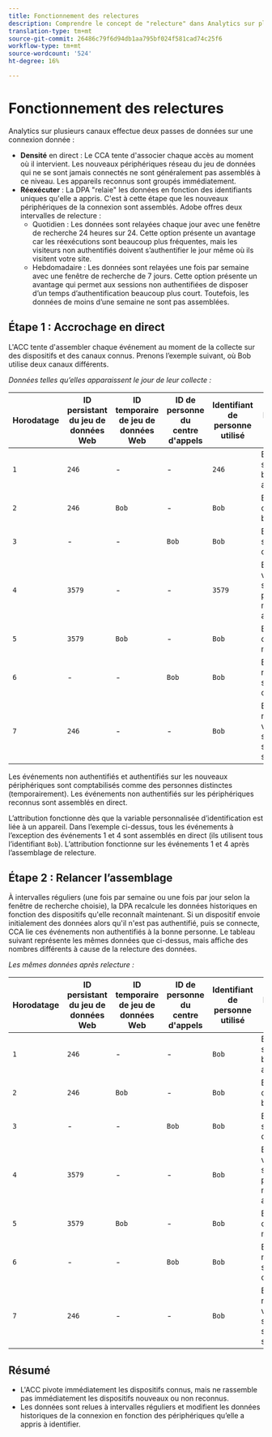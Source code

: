 ```yaml
---
title: Fonctionnement des relectures
description: Comprendre le concept de "relecture" dans Analytics sur plusieurs canaux
translation-type: tm+mt
source-git-commit: 26486c79f6d94db1aa795bf024f581cad74c25f6
workflow-type: tm+mt
source-wordcount: '524'
ht-degree: 16%

---
```



# Fonctionnement des relectures

Analytics sur plusieurs canaux effectue deux passes de données sur une connexion donnée :

* **Densité** en direct : Le CCA tente d&#39;associer chaque accès au moment où il intervient. Les nouveaux périphériques réseau du jeu de données qui ne se sont jamais connectés ne sont généralement pas assemblés à ce niveau. Les appareils reconnus sont groupés immédiatement.
* **Réexécuter** : La DPA &quot;relaie&quot; les données en fonction des identifiants uniques qu&#39;elle a appris. C&#39;est à cette étape que les nouveaux périphériques de la connexion sont assemblés. Adobe offres deux intervalles de relecture :
   * Quotidien : Les données sont relayées chaque jour avec une fenêtre de recherche 24 heures sur 24. Cette option présente un avantage car les réexécutions sont beaucoup plus fréquentes, mais les visiteurs non authentifiés doivent s’authentifier le jour même où ils visitent votre site.
   * Hebdomadaire : Les données sont relayées une fois par semaine avec une fenêtre de recherche de 7 jours. Cette option présente un avantage qui permet aux sessions non authentifiées de disposer d’un temps d’authentification beaucoup plus court. Toutefois, les données de moins d’une semaine ne sont pas assemblées.

## Étape 1 : Accrochage en direct

L&#39;ACC tente d&#39;assembler chaque événement au moment de la collecte sur des dispositifs et des canaux connus. Prenons l’exemple suivant, où Bob utilise deux canaux différents.

*Données telles qu’elles apparaissent le jour de leur collecte :*

| Horodatage | ID persistant du jeu de données Web | ID temporaire de jeu de données Web | ID de personne du centre d&#39;appels | Identifiant de personne utilisé | Explication de l’accès | Mesure Personnes (cumulative) |
| --- | --- | --- | --- | --- | --- | --- |
| `1` | `246` | - | - | `246` | Bob visite votre site sur son bureau, sans authentification | `1` (246) |
| `2` | `246` | `Bob` | - | `Bob` | Bob se connecte sur le bureau | `2` (246 et Bob) |
| `3` | - | - | `Bob` | `Bob` | Bob appelle le service à la clientèle | `2` (246 et Bob) |
| `4` | `3579` | - | - | `3579` | Bob accède à votre site sur son périphérique mobile, sans authentification | `3` (246, Bob et 3579) |
| `5` | `3579` | `Bob` | - | `Bob` | Bob se connecte via mobile | `3` (246, Bob et 3579) |
| `6` | - | - | `Bob` | `Bob` | Bob appelle de nouveau le service à la clientèle | `3` (246, Bob et 3579) |
| `7` | `246` | - | - | `Bob` | Bob se rend à nouveau sur votre site sur son bureau, sans s’authentifier | `3` (246, Bob et 3579) |

Les événements non authentifiés et authentifiés sur les nouveaux périphériques sont comptabilisés comme des personnes distinctes (temporairement). Les événements non authentifiés sur les périphériques reconnus sont assemblés en direct.

L’attribution fonctionne dès que la variable personnalisée d’identification est liée à un appareil. Dans l’exemple ci-dessus, tous les événements à l’exception des événements 1 et 4 sont assemblés en direct (ils utilisent tous l’identifiant `Bob`). L’attribution fonctionne sur les événements 1 et 4 après l’assemblage de relecture.

## Étape 2 : Relancer l’assemblage

À intervalles réguliers (une fois par semaine ou une fois par jour selon la fenêtre de recherche choisie), la DPA recalcule les données historiques en fonction des dispositifs qu&#39;elle reconnaît maintenant. Si un dispositif envoie initialement des données alors qu&#39;il n&#39;est pas authentifié, puis se connecte, CCA lie ces événements non authentifiés à la bonne personne. Le tableau suivant représente les mêmes données que ci-dessus, mais affiche des nombres différents à cause de la relecture des données.

*Les mêmes données après relecture :*

| Horodatage | ID persistant du jeu de données Web | ID temporaire de jeu de données Web | ID de personne du centre d&#39;appels | Identifiant de personne utilisé | Explication de l’accès | Mesure Personnes (cumulative) |
| --- | --- | --- | --- | --- | --- | --- |
| `1` | `246` | - | - | `Bob` | Bob visite votre site sur son bureau, sans authentification | `1` (Bob) |
| `2` | `246` | `Bob` | - | `Bob` | Bob se connecte sur le bureau | `1` (Bob) |
| `3` | - | - | `Bob` | `Bob` | Bob appelle le service à la clientèle | `1` (Bob) |
| `4` | `3579` | - | - | `Bob` | Bob accède à votre site sur son périphérique mobile, sans authentification | `1` (Bob) |
| `5` | `3579` | `Bob` | - | `Bob` | Bob se connecte via mobile | `1` (Bob) |
| `6` | - | - | `Bob` | `Bob` | Bob appelle de nouveau le service à la clientèle | `1` (Bob) |
| `7` | `246` | - | - | `Bob` | Bob se rend à nouveau sur votre site sur son bureau, sans s’authentifier | `1` (Bob) |

## Résumé

* L&#39;ACC pivote immédiatement les dispositifs connus, mais ne rassemble pas immédiatement les dispositifs nouveaux ou non reconnus.
* Les données sont relues à intervalles réguliers et modifient les données historiques de la connexion en fonction des périphériques qu’elle a appris à identifier.
